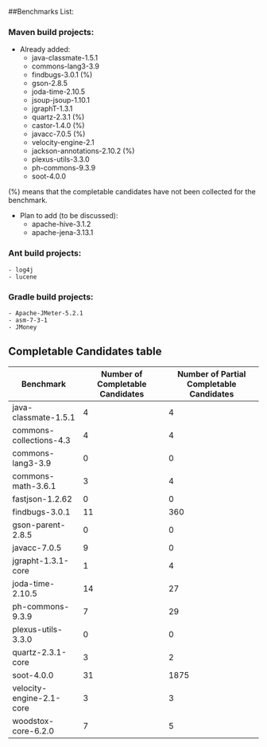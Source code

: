 ##Benchmarks List:

### Maven build projects:
- Already added:
	- java-classmate-1.5.1
	- commons-lang3-3.9
	- findbugs-3.0.1  (%)
	- gson-2.8.5
	- joda-time-2.10.5
	- jsoup-jsoup-1.10.1
	- jgraphT-1.3.1
	- quartz-2.3.1  (%)
	- castor-1.4.0  (%)
	- javacc-7.0.5  (%)
	- velocity-engine-2.1
	- jackson-annotations-2.10.2 (%)
	- plexus-utils-3.3.0
	- ph-commons-9.3.9
	- soot-4.0.0

(%) means that the completable candidates have not been collected for the benchmark.

- Plan to add (to be discussed):
	- apache-hive-3.1.2
	- apache-jena-3.13.1

### Ant build projects:
	- log4j
	- lucene


### Gradle build projects:
	- Apache-JMeter-5.2.1
	- asm-7-3-1
	- JMoney

## Completable Candidates table
| Benchmark | Number of Completable Candidates | Number of Partial Completable Candidates |
| --- | --- | --- |
| java-classmate-1.5.1 | 4 | 4 |
| commons-collections-4.3 | 4 | 4 |
| commons-lang3-3.9 | 0 | 0 |
| commons-math-3.6.1 | 3 | 4 |
| fastjson-1.2.62 | 0 | 0 |
| findbugs-3.0.1 | 11 | 360 |
| gson-parent-2.8.5 | 0 | 0 |
| javacc-7.0.5 | 9 | 0 |
| jgrapht-1.3.1-core | 1 | 4 |
| joda-time-2.10.5 | 14 | 27 |
| ph-commons-9.3.9 | 7 | 29 |
| plexus-utils-3.3.0 | 0 | 0 |
| quartz-2.3.1-core | 3 | 2 |
| soot-4.0.0 | 31 | 1875 |
| velocity-engine-2.1-core | 3 | 3 |
| woodstox-core-6.2.0 | 7 | 5 | |
